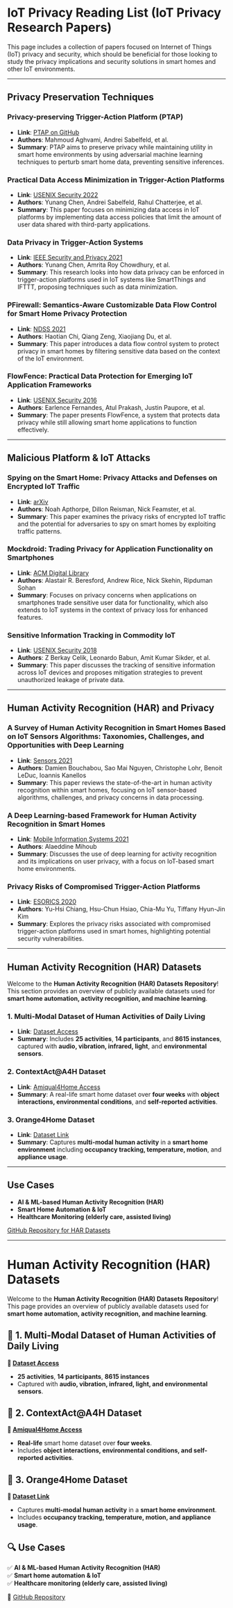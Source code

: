 # IoT Privacy Reading List (IoT Privacy Research Papers)

This page includes a collection of papers focused on Internet of Things (IoT) privacy and security, which should be beneficial for those looking to study the privacy implications and security solutions in smart homes and other IoT environments.

---

## Privacy Preservation Techniques

### Privacy-preserving Trigger-Action Platform (PTAP)
- **Link**: [PTAP on GitHub](https://github.com/mahmoudaghvami/ptap)
- **Authors**: Mahmoud Aghvami, Andrei Sabelfeld, et al.
- **Summary**: PTAP aims to preserve privacy while maintaining utility in smart home environments by using adversarial machine learning techniques to perturb smart home data, preventing sensitive inferences.

### Practical Data Access Minimization in Trigger-Action Platforms
- **Link**: [USENIX Security 2022](https://www.usenix.org/conference/usenixsecurity22)
- **Authors**: Yunang Chen, Andrei Sabelfeld, Rahul Chatterjee, et al.
- **Summary**: This paper focuses on minimizing data access in IoT platforms by implementing data access policies that limit the amount of user data shared with third-party applications.

### Data Privacy in Trigger-Action Systems
- **Link**: [IEEE Security and Privacy 2021](https://ieeexplore.ieee.org/document/9533192)
- **Authors**: Yunang Chen, Amrita Roy Chowdhury, et al.
- **Summary**: This research looks into how data privacy can be enforced in trigger-action platforms used in IoT systems like SmartThings and IFTTT, proposing techniques such as data minimization.

### PFirewall: Semantics-Aware Customizable Data Flow Control for Smart Home Privacy Protection
- **Link**: [NDSS 2021](https://www.ndss-symposium.org/)
- **Authors**: Haotian Chi, Qiang Zeng, Xiaojiang Du, et al.
- **Summary**: This paper introduces a data flow control system to protect privacy in smart homes by filtering sensitive data based on the context of the IoT environment.

### FlowFence: Practical Data Protection for Emerging IoT Application Frameworks
- **Link**: [USENIX Security 2016](https://www.usenix.org/conference/usenixsecurity16)
- **Authors**: Earlence Fernandes, Atul Prakash, Justin Paupore, et al.
- **Summary**: The paper presents FlowFence, a system that protects data privacy while still allowing smart home applications to function effectively.

---

## Malicious Platform & IoT Attacks

### Spying on the Smart Home: Privacy Attacks and Defenses on Encrypted IoT Traffic
- **Link**: [arXiv](https://arxiv.org/abs/1708.05044)
- **Authors**: Noah Apthorpe, Dillon Reisman, Nick Feamster, et al.
- **Summary**: This paper examines the privacy risks of encrypted IoT traffic and the potential for adversaries to spy on smart homes by exploiting traffic patterns.

### Mockdroid: Trading Privacy for Application Functionality on Smartphones
- **Link**: [ACM Digital Library](https://dl.acm.org/doi/10.1145/1929319.1929345)
- **Authors**: Alastair R. Beresford, Andrew Rice, Nick Skehin, Ripduman Sohan
- **Summary**: Focuses on privacy concerns when applications on smartphones trade sensitive user data for functionality, which also extends to IoT systems in the context of privacy loss for enhanced features.

### Sensitive Information Tracking in Commodity IoT
- **Link**: [USENIX Security 2018](https://www.usenix.org/conference/usenixsecurity18)
- **Authors**: Z Berkay Celik, Leonardo Babun, Amit Kumar Sikder, et al.
- **Summary**: This paper discusses the tracking of sensitive information across IoT devices and proposes mitigation strategies to prevent unauthorized leakage of private data.

---

## Human Activity Recognition (HAR) and Privacy

### A Survey of Human Activity Recognition in Smart Homes Based on IoT Sensors Algorithms: Taxonomies, Challenges, and Opportunities with Deep Learning
- **Link**: [Sensors 2021](https://www.mdpi.com/1424-8220/21/18/6037)
- **Authors**: Damien Bouchabou, Sao Mai Nguyen, Christophe Lohr, Benoit LeDuc, Ioannis Kanellos
- **Summary**: This paper reviews the state-of-the-art in human activity recognition within smart homes, focusing on IoT sensor-based algorithms, challenges, and privacy concerns in data processing.

### A Deep Learning-based Framework for Human Activity Recognition in Smart Homes
- **Link**: [Mobile Information Systems 2021](https://www.hindawi.com/journals/misy/2021/8849896/)
- **Authors**: Alaeddine Mihoub
- **Summary**: Discusses the use of deep learning for activity recognition and its implications on user privacy, with a focus on IoT-based smart home environments.

### Privacy Risks of Compromised Trigger-Action Platforms
- **Link**: [ESORICS 2020](https://link.springer.com/chapter/10.1007/978-3-030-58852-4_14)
- **Authors**: Yu-Hsi Chiang, Hsu-Chun Hsiao, Chia-Mu Yu, Tiffany Hyun-Jin Kim
- **Summary**: Explores the privacy risks associated with compromised trigger-action platforms used in smart homes, highlighting potential security vulnerabilities.

---

## Human Activity Recognition (HAR) Datasets

Welcome to the **Human Activity Recognition (HAR) Datasets Repository**! This section provides an overview of publicly available datasets used for **smart home automation, activity recognition, and machine learning**.

### 1. Multi-Modal Dataset of Human Activities of Daily Living
- **Link**: [Dataset Access](https://zenodo.org/records/7937591)
- **Summary**: Includes **25 activities**, **14 participants**, and **8615 instances**, captured with **audio, vibration, infrared, light**, and **environmental sensors**.

### 2. ContextAct@A4H Dataset
- **Link**: [Amiqual4Home Access](http://amiqual4home.inria.fr)
- **Summary**: A real-life smart home dataset over **four weeks** with **object interactions, environmental conditions**, and **self-reported activities**.

### 3. Orange4Home Dataset
- **Link**: [Dataset Link](#)
- **Summary**: Captures **multi-modal human activity** in a **smart home environment** including **occupancy tracking, temperature, motion**, and **appliance usage**.

---

## Use Cases

- **AI & ML-based Human Activity Recognition (HAR)**
- **Smart Home Automation & IoT**
- **Healthcare Monitoring (elderly care, assisted living)**

[GitHub Repository for HAR Datasets](https://github.com/mahmoudaghvami/human-activity-datasets)

---


# Human Activity Recognition (HAR) Datasets

Welcome to the **Human Activity Recognition (HAR) Datasets Repository**! This page provides an overview of publicly available datasets used for **smart home automation, activity recognition, and machine learning**.

## 📌 1. Multi-Modal Dataset of Human Activities of Daily Living
**🔗 [Dataset Access](https://zenodo.org/records/7937591)**  
- **25 activities**, **14 participants**, **8615 instances**
- Captured with **audio, vibration, infrared, light, and environmental sensors**.

## 📌 2. ContextAct@A4H Dataset
**🔗 [Amiqual4Home Access](http://amiqual4home.inria.fr)**  
- **Real-life** smart home dataset over **four weeks**.
- Includes **object interactions, environmental conditions, and self-reported activities**.

## 📌 3. Orange4Home Dataset
**🔗 [Dataset Link](#)**  
- Captures **multi-modal human activity** in a **smart home environment**.
- Includes **occupancy tracking, temperature, motion, and appliance usage**.

## 🔍 Use Cases
✅ **AI & ML-based Human Activity Recognition (HAR)**  
✅ **Smart home automation & IoT**  
✅ **Healthcare monitoring (elderly care, assisted living)**  

📌 [GitHub Repository](https://github.com/mahmoudaghvami/human-activity-datasets)


